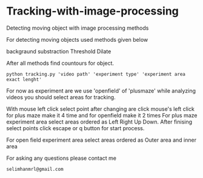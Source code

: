 # Tracking-with-image-processing
Detecting moving object with image processing methods

For detecting moving objects used methods given below 
  
  backgraund substraction
  Threshold
  Dilate

After all methods find countours for object. 
  
    python tracking.py 'video path' 'experiment type' 'experiment area exact lenght'
For now as experiment are we use 'openfield' of 'plusmaze' while analyzing videos you should select areas for tracking.

With mouse left click select point after changing are click mouse's left click for plus maze make it 4 time and for openfield make it 2 times For plus maze experiment area select areas ordered as Left Right Up Down. After finising select points click escape or q button for start process.

For open field experiment area select areas ordered as Outer area and inner area

For asking any questions please contact me

    selimhanmrl@gmail.com
